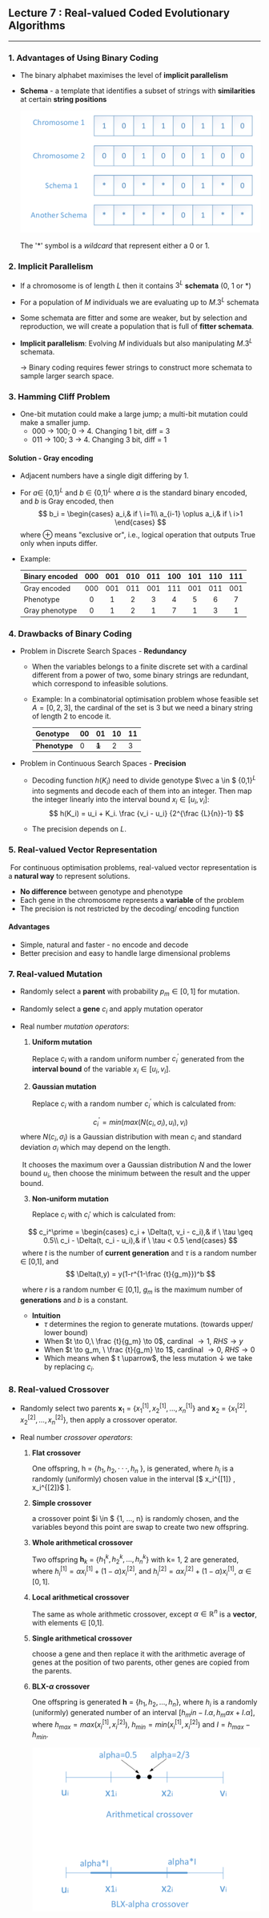 ## Lecture 7 : Real-valued Coded Evolutionary Algorithms

---

### 1. Advantages of Using Binary Coding

- The binary alphabet maximises the level of **implicit parallelism**

- **Schema** - a template that identifies a subset of strings with **similarities** at certain **string positions**

  <img src="NISO_Lecture 7.assets/Screenshot from 2020-02-04 11-10-43.png" alt="Screenshot from 2020-02-04 11-10-43" style="zoom: 50%;" />

  The '*' symbol is a *wildcard* that represent either a $0$ or $1$.



### 2. Implicit Parallelism

- If a chromosome is of length $L$ then it contains $3^L$ **schemata** (0, 1 or *)
- For a population of $M$ individuals we are evaluating up to $M.3^L$ schemata
- Some schemata are fitter and some are weaker, but by selection and reproduction, we will create a population that is full of **fitter schemata**.

- **Implicit parallelism**: Evolving $M$ individuals but also manipulating $M.3^L$ schemata.

  &rarr; Binary coding requires fewer strings to construct more schemata to sample larger search space.



### 3. Hamming Cliff Problem

- One-bit mutation could make a large jump; a multi-bit mutation could make a smaller jump.
  - 000 &rarr; 100; 0 &rarr; 4. Changing 1 bit, diff = 3
  - 011 &rarr; 100; 3 &rarr; 4. Changing 3 bit, diff = 1

#### Solution - Gray encoding

- Adjacent numbers have a single digit differing by 1.

- For $a \in$ {0,1}$^L$ and $b$ $\in$ {0,1}$^L$ where $a$ is the standard binary encoded, and $b$ is Gray encoded, then
  $$
  b_i =
  \begin{cases}
      a_i,& if \ i=1\\
      a_{i-1} \oplus a_i,& if \ i>1
  \end{cases}
  $$
  where $\oplus$ means "exclusive or", i.e., logical operation that outputs True only when inputs differ.

- Example:

  | Binary encoded | 000  | 001  | 010  | 011  | 100  | 101  | 110  | 111  |
  | :------------- | :--: | :--: | :--: | :--: | :--: | :--: | :--: | :--: |
  | Gray encoded   | 000  | 001  | 011  | 001  | 111  | 001  | 011  | 001  |
  | Phenotype      |  0   |  1   |  2   |  3   |  4   |  5   |  6   |  7   |
  | Gray phenotype |  0   |  1   |  2   |  1   |  7   |  1   |  3   |  1   |

  

### 4. Drawbacks of Binary Coding

- Problem in Discrete Search Spaces - **Redundancy**

  - When the variables belongs to a finite discrete set with a cardinal different from a power of two, some binary strings are redundant, which correspond to infeasible solutions.

  - Example: In a combinatorial optimisation problem whose feasible set $A = [0,2,3]$, the cardinal of the set is 3 but we need a binary string of length 2 to encode it.

    | Genotype      | 00   | 01        | 10   | 11   |
    | ------------- | ---- | --------- | ---- | ---- |
    | **Phenotype** | 0    | ~~**1**~~ | 2    | 3    |

    

- Problem in Continuous Search Spaces - **Precision**

  - Decoding function $h(K_i)$ need to divide genotype $\vec a \in $ {0,1}$^L$ into segments and decode each of them into an integer. Then map the integer linearly into the interval bound $x_i \in [u_i, v_i]$:
    $$
    h(K_i) = u_i + K_i. \frac {v_i - u_i} {2^{\frac {L}{n}}-1}
    $$

  - The precision depends on $L$.



### 5. Real-valued Vector Representation

​	For continuous optimisation problems, real-valued vector representation is a **natural way** to represent solutions.

- **No difference** between genotype and phenotype
- Each gene in the chromosome represents a **variable** of the problem
- The precision is not restricted by the decoding/ encoding function

#### Advantages

- Simple, natural and faster - no encode and decode
- Better precision and easy to handle large dimensional problems



### 7. Real-valued Mutation

- Randomly select a **parent** with probability $p_m \in [0,1]$ for mutation.

- Randomly select a **gene** $c_i$ and apply mutation operator

- Real number *mutation operators*:

  1. **Uniform mutation**

     Replace $c_i$ with a random uniform number $c_i^\prime$ generated from the **interval bound** of the variable $x_i \in [u_i, v_i]$.
  
     
  
  2. **Gaussian mutation**

     Replace $c_i$ with a random number $c_i^\prime$ which is calculated from:
  
  $$
  c^\prime_i = min(max(N(c_i,\sigma_i), u_i),v_i)
  $$
  ​		where $N(c_i, \sigma_i)$ is a Gaussian distribution with mean $c_i$ and standard deviation $\sigma_i$ which may depend on the length. 
  
  ​		It chooses the maximum over a Gaussian distribution $N$ and the lower bound $u_i$, then choose the minimum between the result and the upper bound.
  
  
  
  3. **Non-uniform mutation**
  
     Replace $c_i$ with $c_i\prime$ which is calculated from:
  
  $$
  c_i^\prime =
  \begin{cases}
      c_i + \Delta(t, v_i - c_i),& if \ \tau \geq 0.5\\
      c_i - \Delta(t, c_i - u_i),& if \ \tau < 0.5
  \end{cases}
  $$
  ​		where $t$ is the number of **current generation** and $\tau$ is a random number $\in$ [0,1], and
  $$
  \Delta(t,y) = y(1-r^{1-\frac {t}{g_m}})^b
  $$
  
  ​		where $r$ is a random number $\in$ [0,1], $g_m$ is the maximum number of **generations** and $b$ is a constant.
  
  - **Intuition**
    - $\tau$ determines the region to generate mutations. (towards upper/ lower bound)
    - When $t \to 0,\ \frac {t}{g_m} \to 0$,  cardinal $\to 1$, $RHS \to y$
    - When $t \to g_m, \ \frac {t}{g_m} \to 1$, cardinal $\to 0$, $RHS \to 0$
    - Which means when $ t \uparrow$, the less mutation $\downarrow$ we take by replacing $c_i$.



### 8. Real-valued Crossover

- Randomly select two parents $\mathbf x_1$ = {$x_1^{[1]}, x_2^{[1]}, ..., x_n^{[1]}$} and $\mathbf x_2$ = {$x_1^{[2]}, x_2^{[2]}, ..., x_n^{[2]}$}, then apply a crossover operator.

- Real number *crossover operators*:

  1. **Flat crossover**

     One offspring, h = {$h_1 , h_2 , · · · , h_n$ }, is generated, where $h_i$ is a randomly (uniformly) chosen value in the interval [$ x_i^{[1]} , x_i^{[2]}$ ].

  2. **Simple crossover** 

     a crossover point $i \in $ {1, ..., n} is randomly chosen, and the variables beyond this point are swap to create two new offspring.

  3. **Whole arithmetical crossover**

     Two offspring $\mathbf h_k$ = {$h_1^k, h_2^k, ..., h_n^k$} with k= 1, 2 are generated, where $h_i^{[1]} = \alpha x_i^{[1]}+ (1-\alpha)x_i^{[2]}$, and $h_i^{[2]} = \alpha x_i^{[2]}+ (1-\alpha)x_i^{[1]}$, $\alpha \in [0,1]$.

  4. **Local arithmetical crossover**

     The same as whole arithmetic crossover, except $\alpha \in \mathbb R^n$ is a **vector**, with elements $\in$ [0,1].

  5. **Single arithmetical crossover**

     choose a gene and then replace it with the arithmetic average of genes at the position of two parents, other genes are copied from the parents.

  6. **BLX-$\alpha$ crossover**

     One offspring is generated $\mathbf h$ = {$h_1, h_2, ..., h_n$}, where $h_i$ is a randomly (uniformly) generated number of an interval [$h_min - I.\alpha, h_max + I.\alpha$], where $h_{max} = max(x_i^{[1]}, x_i^{[2]})$, $h_{min} = min(x_i^{[1]}, x_i^{[2]})$ and $I = h_{max} - h_{min}$.

     

     <img src="NISO_Lecture 7.assets/Screenshot from 2020-02-04 16-40-28.png" alt="Screenshot from 2020-02-04 16-40-28" style="zoom:50%;" />